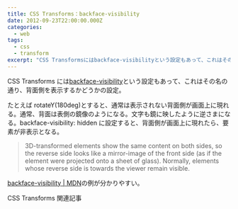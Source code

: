 ```yaml
---
title: CSS Transforms：backface-visibility
date: 2012-09-23T22:00:00.000Z
categories:
  - web
tags:
  - css
  - transform
excerpt: "CSS Transformsにはbackface-visibilityという設定もあって、これはその名の通り、背面側を表示するかどうかの設定。"
---
```


CSS Transforms には[backface-visibility](http://www.w3.org/TR/css3-transforms/#backface-visibility)という設定もあって、これはその名の通り、背面側を表示するかどうかの設定。

たとえば rotateY(180deg)とすると、通常は表示されない背面側が画面上に現れる。通常、背面は表側の鏡像のようになる。文字も鏡に映したように逆さまになる。backface-visibility: hidden に設定すると、背面側が画面上に現れたら、要素が非表示となる。

> 3D-transformed elements show the same content on both sides, so the reverse side looks like a mirror-image of the front side (as if the element were projected onto a sheet of glass). Normally, elements whose reverse side is towards the viewer remain visible.

[backface-visibility | MDN](https://developer.mozilla.org/en-US/docs/CSS/backface-visibility#Examples)の例が分かりやすい。

CSS Transforms 関連記事
